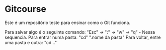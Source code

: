 # Gitcourse


Este é um repositório teste para ensinar como o Git funciona. 

Para salvar algo é o seguinte comando: "Esc" -> ":" -> "w" -> "q" - Nessa sequencia.
Para entrar numa pasta: "cd" ".nome da pasta"
Para voltar, entre uma pasta e outra: "cd .."


